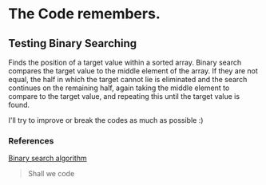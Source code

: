 # The Code remembers.
## Testing Binary Searching

Finds the position of a target value within a sorted array. Binary search compares the target value to the middle element of the array. If they are not equal, the half in which the target cannot lie is eliminated and the search continues on the remaining half, again taking the middle element to compare to the target value, and repeating this until the target value is found.

I'll try to improve or break the codes as much as possible :)

### References

[Binary search algorithm](https://en.wikipedia.org/wiki/Binary_search_algorithm)

> Shall we code 